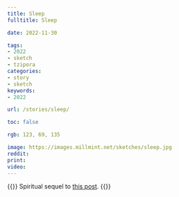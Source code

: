 ```yaml
---
title: Sleep
fulltitle: Sleep

date: 2022-11-30

tags: 
- 2022
- sketch
- tzipora
categories:
- story
- sketch
keywords:
- 2022

url: /stories/sleep/

toc: false

rgb: 123, 69, 135

image: https://images.millmint.net/sketches/sleep.jpg
reddit:
print:
video:
---
```

{{<note caption>}}
Spiritual sequel to [this post](/stories/peace/).
{{</note>}}